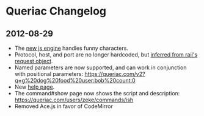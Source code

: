 Queriac Changelog
=================

2012-08-29
----------

- The [new js engine](https://www.queriac.com/engine) handles funny characters.
- Protocol, host, and port are no longer hardcoded, but [inferred from rail's request object](https://github.com/zeke/queriac/blob/f555fb0137fab0451a00d9c9efb9f973e41a53b1/app/controllers/static_controller.rb#L16-19).
- Named parameters are now supported, and can work in conjunction with positional parameters: https://queriac.com/v2?q=g%20dog%20food%20user:bob%20count:0
- New [help page](https://queriac.com/help).
- The command#show page now shows the script and description: https://queriac.com/users/zeke/commands/ish
- Removed Ace.js in favor of CodeMirror